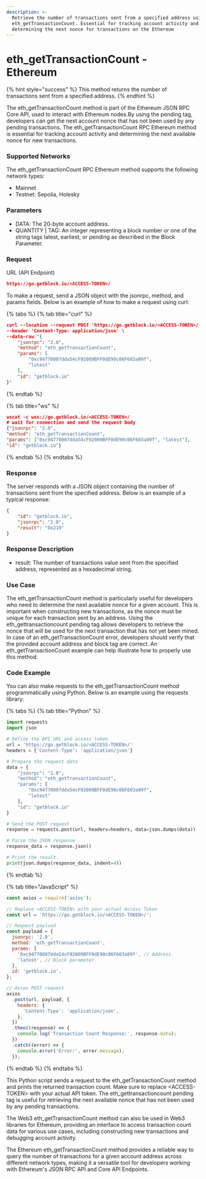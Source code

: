 ```yaml
---
description: >-
  Retrieve the number of transactions sent from a specified address using
  eth_getTransactionCount. Essential for tracking account activity and
  determining the next nonce for transactions on the Ethereum
---
```


# eth\_getTransactionCount - Ethereum

{% hint style="success" %}
This method returns the number of transactions sent from a specified address.
{% endhint %}

The eth\_getTransactionCount method is part of the Ethereum JSON RPC Core API, used to interact with Ethereum nodes.By using the pending tag, developers can get the next account nonce that has not been used by any pending transactions. The eth\_getTransactionCount RPC Ethereum method is essential for tracking account activity and determining the next available nonce for new transactions.

### Supported Networks

The eth\_getTransactionCount RPC Ethereum method supports the following network types:

* Mainnet
* Testnet: Sepolia, Holesky

### Parameters

* DATA: The 20-byte account address.
* QUANTITY | TAG: An integer representing a block number or one of the string tags latest, earliest, or pending as described in the Block Parameter.

### Request

URL (API Endpoint)

```json
https://go.getblock.io/<ACCESS-TOKEN>/
```

To make a request, send a JSON object with the jsonrpc, method, and params fields. Below is an example of how to make a request using curl:

{% tabs %}
{% tab title="curl" %}
```json
curl --location --request POST 'https://go.getblock.io/<ACCESS-TOKEN>/' \
--header 'Content-Type: application/json' \
--data-raw '{
    "jsonrpc": "2.0",
    "method": "eth_getTransactionCount",
    "params": [
        "0xc94770007dda54cF92009BFF0dE90c06F603a09f",
        "latest"
    ],
    "id": "getblock.io"
}'
```
{% endtab %}

{% tab title="ws" %}
```json
wscat -c wss://go.getblock.io/<ACCESS-TOKEN>/
# wait for connection and send the request body 
{"jsonrpc": "2.0",
"method": "eth_getTransactionCount",
"params": ["0xc94770007dda54cF92009BFF0dE90c06F603a09f", "latest"],
"id": "getblock.io"}
```
{% endtab %}
{% endtabs %}

### Response

The server responds with a JSON object containing the number of transactions sent from the specified address. Below is an example of a typical response:

```json
{
    "id": "getblock.io",
    "jsonrpc": "2.0",
    "result": "0x219"
}
```

### Response Description

* result: The number of transactions value sent from the specified address, represented as a hexadecimal string.

### Use Case

The eth\_getTransactionCount method is particularly useful for developers who need to determine the next available nonce for a given account. This is important when constructing new transactions, as the nonce must be unique for each transaction sent by an address. Using the eth\_gettransactioncount pending tag allows developers to retrieve the nonce that will be used for the next transaction that has not yet been mined. In case of an eth\_getTransactionCount error, developers should verify that the provided account address and block tag are correct. An eth\_getTransactionCount example can help illustrate how to properly use this method.

### Code Example

You can also make requests to the eth\_getTransactionCount method programmatically using Python. Below is an example using the requests library:

{% tabs %}
{% tab title="Python" %}
```python
import requests
import json

# Define the API URL and access token
url = 'https://go.getblock.io/<ACCESS-TOKEN>/'
headers = {'Content-Type': 'application/json'}

# Prepare the request data
data = {
    "jsonrpc": "2.0",
    "method": "eth_getTransactionCount",
    "params": [
        "0xc94770007dda54cF92009BFF0dE90c06F603a09f",
        "latest"
    ],
    "id": "getblock.io"
}

# Send the POST request
response = requests.post(url, headers=headers, data=json.dumps(data))

# Parse the JSON response
response_data = response.json()

# Print the result
print(json.dumps(response_data, indent=4))
```
{% endtab %}

{% tab title="JavaScript" %}
```javascript
const axios = require('axios');

// Replace <ACCESS-TOKEN> with your actual Access Token
const url = 'https://go.getblock.io/<ACCESS-TOKEN>/';

// Request payload
const payload = {
  jsonrpc: '2.0',
  method: 'eth_getTransactionCount',
  params: [
    '0xc94770007dda54cF92009BFF0dE90c06F603a09f', // Address
    'latest', // Block parameter
  ],
  id: 'getblock.io',
};

// Axios POST request
axios
  .post(url, payload, {
    headers: {
      'Content-Type': 'application/json',
    },
  })
  .then((response) => {
    console.log('Transaction Count Response:', response.data);
  })
  .catch((error) => {
    console.error('Error:', error.message);
  });
```
{% endtab %}
{% endtabs %}

This Python script sends a request to the eth\_getTransactionCount method and prints the returned transaction count. Make sure to replace \<ACCESS-TOKEN> with your actual API token. The eth\_gettransactioncount pending tag is useful for retrieving the next available nonce that has not been used by any pending transactions.

The Web3 eth\_getTransactionCount method can also be used in Web3 libraries for Ethereum, providing an interface to access transaction count data for various use cases, including constructing new transactions and debugging account activity.

The Ethereum eth\_getTransactionCount method provides a reliable way to query the number of transactions for a given account address across different network types, making it a versatile tool for developers working with Ethereum's JSON RPC API and Core API Endpoints.
